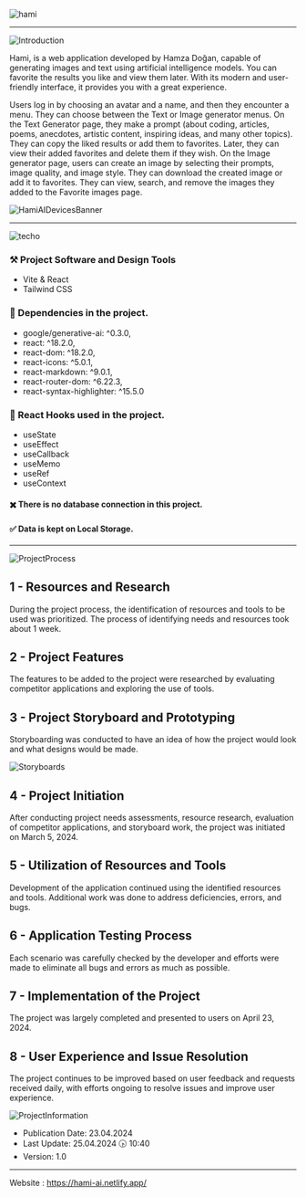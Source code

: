 

![hami](https://github.com/HamzaDogann/Hami/assets/93007915/ec38558b-ac11-4ba4-ab44-d02fb1ff3156)


---------

![Introduction](https://github.com/HamzaDogann/Hami/assets/93007915/1b313385-5711-4897-be5f-04d56d48eb51)

 Hami, is a web application developed by Hamza Doğan, capable of generating images and text using artificial intelligence models. You can favorite the results you like and view them later. With its modern and user-friendly interface, it provides you with a great experience.

 
 Users log in by choosing an avatar and a name, and then they encounter a menu. They can choose between the Text or Image generator menus. On the Text Generator page, they make a prompt (about coding, articles, poems, anecdotes, artistic content, inspiring ideas, and many other topics). They can copy the liked results or add them to favorites. Later, they can view their added favorites and delete them if they wish. On the Image generator page, users can create an image by selecting their prompts, image quality, and image style. They can download the created image or add it to favorites. They can view, search, and remove the images they added to the Favorite images page.



![HamiAIDevicesBanner](https://github.com/HamzaDogann/Hami/assets/93007915/e42ba4e2-b0c1-466c-9ebc-7cb1773dd11e)

-----------------------

![techo](https://github.com/HamzaDogann/Hami/assets/93007915/4a50da05-c3ec-4445-98ee-a60058100110)

### ⚒️ Project Software and Design Tools

- Vite & React
- Tailwind CSS

### 🔧 Dependencies in the project.
- google/generative-ai: ^0.3.0,
- react: ^18.2.0,
- react-dom: ^18.2.0,
- react-icons: ^5.0.1,
- react-markdown: ^9.0.1,
- react-router-dom: ^6.22.3,
- react-syntax-highlighter: ^15.5.0

  
### 🔹 React Hooks used in the project.
- useState
- useEffect
- useCallback
- useMemo
- useRef
- useContext


#### ✖️ There is no database connection in this project.
#### ✅ Data is kept on Local Storage.
-------------------

![ProjectProcess](https://github.com/HamzaDogann/Hami/assets/93007915/e226e17d-e93a-4736-a5e5-02d54f97c975)

## 1 - Resources and Research

During the project process, the identification of resources and tools to be used was prioritized. The process of identifying needs and resources took about 1 week.

## 2 - Project Features

The features to be added to the project were researched by evaluating competitor applications and exploring the use of tools.

## 3 - Project Storyboard and Prototyping

Storyboarding was conducted to have an idea of how the project would look and what designs would be made.

![Storyboards](https://github.com/HamzaDogann/Hami/assets/93007915/59149d19-076a-4627-a6e6-d2cdabc61b81)


## 4 - Project Initiation

After conducting project needs assessments, resource research, evaluation of competitor applications, and storyboard work, the project was initiated on March 5, 2024.

## 5 - Utilization of Resources and Tools

Development of the application continued using the identified resources and tools. Additional work was done to address deficiencies, errors, and bugs.

## 6 - Application Testing Process

Each scenario was carefully checked by the developer and efforts were made to eliminate all bugs and errors as much as possible.

## 7 - Implementation of the Project

The project was largely completed and presented to users on April 23, 2024.

## 8 - User Experience and Issue Resolution

The project continues to be improved based on user feedback and requests received daily, with efforts ongoing to resolve issues and improve user experience.

![ProjectInformation](https://github.com/HamzaDogann/Hami/assets/93007915/0a0388f6-3ff0-4e9a-bb20-8cbd8575a8a2)


- Publication Date: 23.04.2024
- Last Update: 25.04.2024 🕟 10:40
- Version: 1.0

-------------------
Website : https://hami-ai.netlify.app/

